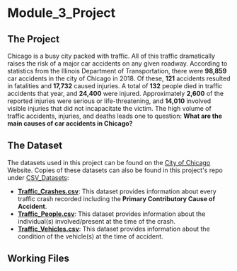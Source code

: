 # Module_3_Project
## The Project
Chicago is a busy city packed with traffic. All of this traffic dramatically raises the risk of a major car accidents on any given roadway. According to statistics from the Illinois Department of Transportation, there were **98,859** car accidents in the city of Chicago in 2018. Of these, **121** accidents resulted in fatalities and **17,732** caused injuries. A total of **132** people died in traffic accidents that year, and **24,400** were injured. Approximately **2,600** of the reported injuries were serious or life-threatening, and **14,010** involved visible injuries that did not incapacitate the victim. The high volume of traffic accidents, injuries, and deaths leads one to question: **What are the main causes of car accidents in Chicago?** 

## The Dataset
The datasets used in this project can be found on the [City of Chicago](https://data.cityofchicago.org/Transportation/Traffic-Crashes-Crashes/85ca-t3if) Website. Copies of these datasets can also be found in this project's repo under [CSV_Datasets](/CSV_Datasets):
* [**Traffic_Crashes.csv**](CSV_Datasets/Traffic_Crashes.csv): This dataset provides information about every traffic crash recorded including the **Primary Contributory Cause of Accident**.
* [**Traffic_People.csv**](CSV_Datasets/Traffic_People.csv): This dataset provides information about the individual(s) involved/present at the time of the crash.
* [**Traffic_Vehicles.csv**](CSV_Datasets/Traffic_Vehicle.csv): This dataset provides information about the condition of the vehicle(s) at the time of accident.

## Working Files
